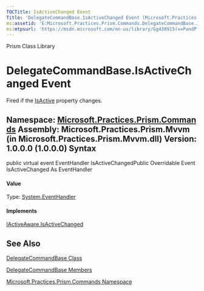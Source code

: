 ```yaml
---
TOCTitle: IsActiveChanged Event
Title: 'DelegateCommandBase.IsActiveChanged Event (Microsoft.Practices.Prism.Commands)'
ms:assetid: 'E:Microsoft.Practices.Prism.Commands.DelegateCommandBase.IsActiveChanged'
ms:mtpsurl: 'https://msdn.microsoft.com/en-us/library/Gg430915(v=PandP.50)'
---
```


Prism Class Library

DelegateCommandBase.IsActiveChanged Event
=============================================

Fired if the [IsActive](https://msdn.microsoft.com/p:microsoft.practices.prism.commands.delegatecommandbase.isactive) property changes.

**Namespace:** [Microsoft.Practices.Prism.Commands](https://msdn.microsoft.com/n:microsoft.practices.prism.commands)
**Assembly:** Microsoft.Practices.Prism.Mvvm (in Microsoft.Practices.Prism.Mvvm.dll) Version: 1.0.0.0 (1.0.0.0)
Syntax
------

<span id="syntaxToggle"></span>public virtual event EventHandler IsActiveChangedPublic Overridable Event IsActiveChanged As EventHandler
#### Value

Type: [System.EventHandler](http://msdn2.microsoft.com/en-us/library/xhb70ccc)
#### Implements

[IActiveAware.IsActiveChanged](https://msdn.microsoft.com/e:microsoft.practices.prism.iactiveaware.isactivechanged)

See Also
--------

<span id="seeAlsoToggle"></span>
[DelegateCommandBase Class](https://msdn.microsoft.com/t:microsoft.practices.prism.commands.delegatecommandbase)

[DelegateCommandBase Members](https://msdn.microsoft.com/allmembers.t:microsoft.practices.prism.commands.delegatecommandbase)

[Microsoft.Practices.Prism.Commands Namespace](https://msdn.microsoft.com/n:microsoft.practices.prism.commands)
